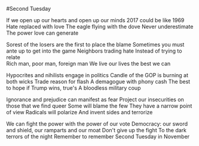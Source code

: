 #Second Tuesday

If we open up our hearts and open up our minds
2017 could be like 1969
Hate replaced with love
The eagle flying with the dove
Never underestimate 
The power love can generate

Sorest of the losers are the first to place the blame
Sometimes you must ante up to get into the game
Neighbors trading hate 
Instead of trying to relate  
Rich man, poor man, foreign man
We live our lives the best we can

Hypocrites and nihilists engage in politics
Candle of the GOP is burning at both wicks
Trade reason for flash
A demagogue with phony cash
The best to hope if Trump wins, true's
A bloodless military coup

Ignorance and prejudice can manifest as fear
Project our insecurities on those that we find queer
Some will blame the few
They have a narrow point of view
Radicals will polarize
And invent sides and terrorize 

We can fight the power with the power of our vote
Democracy: our sword and shield, our ramparts and our moat
Don't give up the fight
To the dark terrors of the night
Remember to remember
Second Tuesday in November